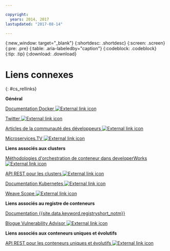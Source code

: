 ```yaml
---

copyright:
  years: 2014, 2017
lastupdated: "2017-08-14"

---
```


{:new_window: target="_blank"}
{:shortdesc: .shortdesc}
{:screen: .screen}
{:pre: .pre}
{:table: .aria-labeledby="caption"}
{:codeblock: .codeblock}
{:tip: .tip} 
{:download: .download}


# Liens connexes
{: #cs_rellinks}

**Général**  


[Documentation Docker ![External link icon](../icons/launch-glyph.svg "External link icon")](https://docs.docker.com/engine/)

[Twitter ![External link icon](../icons/launch-glyph.svg "External link icon")](https://twitter.com/hashtag/ibmcontainers)

[Articles de la communauté des développeurs ![External link icon](../icons/launch-glyph.svg "External link icon")](https://www.ibm.com/blogs/bluemix/tag/containers/)

[Microservices.TV ![External link icon](../icons/launch-glyph.svg "External link icon")](https://developer.ibm.com/tv/microservices/)

**Liens associés aux clusters**  


[Méthodologies d'orchestration de conteneur dans developerWorks  ![External link icon](../icons/launch-glyph.svg "External link icon")](https://developer.ibm.com/code/journey/category/container-orchestration/)

[API REST pour les clusters ![External link icon](../icons/launch-glyph.svg "External link icon")](https://us-south.containers.bluemix.net/swagger)

[Documentation Kubernetes ![External link icon](../icons/launch-glyph.svg "External link icon")](https://kubernetes.io/)

[Weave Scope ![External link icon](../icons/launch-glyph.svg "External link icon")](https://www.weave.works/oss/scope/)

**Liens associés au registre de conteneurs**  


[Documentation {{site.data.keyword.registryshort_notm}}](/docs/services/Registry/index.html)



[Blogue Vulnerability Advisor ![External link icon](../icons/launch-glyph.svg "External link icon")](https://developer.ibm.com/bluemix/2015/07/02/vulnerability-advisor/)

**Liens associés aux conteneurs uniques et évolutifs**  


[API REST pour les conteneurs uniques et évolutifs ![External link icon](../icons/launch-glyph.svg "External link icon")](http://ccsapi-doc.mybluemix.net/)


